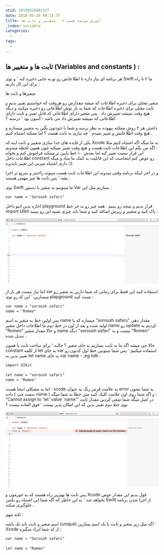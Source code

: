 ```yaml
---
utid: 20180526081337
date: 2018-05-26 08:13:37
title: اموزش سویفت قسمت ۲ - متغییر و ثابت ها
_index: variable
categories:
  -
tags:
  -
---
```


## ثابت ها و متغییر ها (Variables and constants ) :

هر برنامه ای نیاز داره تا اطلاعاتش رو تو یه جایی ذخیره کنه ٬ و توی Swift ما ۲ تا راه برای این کار داریم :

متغیرها و ثابت ها 

متغیر محلی برای ذخیره اطلاعات که میشه مقدارش رو هروقت که خواستیم تغییر بدیم و ثابت محلی برای ذخیره اطلاعات که شما یه بار توش اطلاعاتی رو ذخیره میکنید و دیگه هیچ وقت نمیشه تغییرش داد . پس متغیر دارای اطلاعاتی که قابل تغییر و ثابت دارای اطلاعاتی که نمیشه تغییرش داد می باشد - آسون بود ٬ درسته ؟

داشتن هر ۲ روش ممکنه بیهوده به نظر برسه و شما با خودتون بگین یه متغییر میسازم و هیچ وقت اطلاعاتش و تغییر نمیدم ٬ چه نیازی به ثابت هست ؟ اما ممکنه اشتباه کنیم .

یکی از فایده های جدا سازی متغییر و ثابت اینه که Xcode به ما میگه اگه اشتباه کنیم مثلا : اگه من بگم این اطلاعات  ثابت هست و هیچ وقت تغییر نمیکنه چون همون لحظه میدونم این قرار نیست تغییر کنه اما بعدش ۱۰ خط پایین تر ممکنه فراموش کنم و بخوام اطلاعات داخل constant رو عوض کنم اینجاست که این قابلیت به کمک ما میاد و میگه داری اشتباه میزنی این تغییر ناپذیره :))

و در اخر اینکه برنامه وقتی میدونه این اطلاعات ثابت هست میتونه راحتتر و سریع تر اجرا بشه ٬ پس ثابت ها چیز مهمی هستند .

توی Swift ما میتونیم یه متغیر با دستور Var بسازیم مثل این :

```
var name = "Soroush safari"
```



اجازه بدین اینو داخل playground قرار بدیم و نتیجه رو ببنیم . همه چیز رو به جز خط import UIkit پاک کنید و متغییر و زیرش اضافه کنید و شما باید چیزی شبیه این رو ببینید :

![xcode](/farsi/images/3-swift.jpg) 

اما نیاز نیست هر بار از var استفاده کنید این فقط برای زمانی که شما دارین یه متغیر رو میسازین ٬ این کد رو توی playground تست کنید :

```
var name = "soroush safari"
name = "Romeo"
```

پس اولین خط یه متغیر به اسم name میسازه که با "soroush safaru" مقدار دهی اولیه شده و بعد از اون در خط دوم ما اطلاعات داخل متغیر name رو update کردیم به "Romeo" و حالا مقدار متغیر name دیگه "soroush safari" نیست و به "Romeo" تبدیل شده . 

حالا چی میشه اگه ما یه ثابت بسازیم به جای متغیر ؟ جالبه ٬ برای ساخت ثابت یا همون constant از کلمه let به جای var استفاده میکنیم ٬ پس شما میتونین خط اول کدتون رو تغییر بدین به let name به جای var name - ;eg hdk :

```
import UIkit

let name = "soroush safari"
name = "Romeo"
```

اما یه مشکلی اینجا هست : xcode یه علامت قرمز رنگ به عنوان error به شما نشون داده ( سمت چپ name ) و اگه شما روی اون علامت کلیک کنید متن خطا به شما میگه : “Cannot assign to 'let' value 'name'” در اصل میگه شما صعی کردین مقدار ثابت توی خط دوم تغییر بدین که این امکان پذیر نیست ٬ فوق العاده نیست ؟

![xcode](/farsi/images/4-swift.jpg) 



پس ثابت ها بهترین راه هستند که به خورمون و Xcode قول بدیم این مقدار عوض نخواهد شد ٬ به این خاطر که اگه شما این اشتباه رو بکنین Swift از اجرا شدن برنامه جلوگیری میکنه .

*نکته مهم* :

اسم متغیر و ثابت باید تک باشه (unique) ٬ اگه مثل زیر متغیر و ثابت با یک اسم بسازین Xcode از کد شما ایراد میگیره :

```
var name = "Soroush safari"

let name = "Romeo"
```

